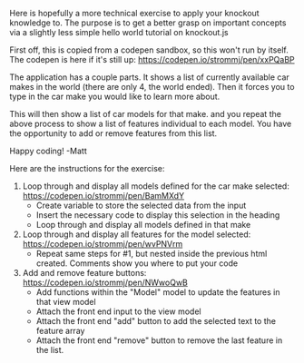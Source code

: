 Here is hopefully a more technical exercise to apply your knockout knowledge to. The purpose is to get a better grasp on important concepts via a slightly less simple hello world tutorial on knockout.js

First off, this is copied from a codepen sandbox, so this won't run by itself. The codepen is here if it's still up: https://codepen.io/strommj/pen/xxPQaBP

The application has a couple parts. It shows a list of currently available car makes in the world (there are only 4, the world ended). Then it forces you to type in the car make you would like to learn more about.

This will then show a list of car models for that make. and you repeat the above process to show a list of features individual to each model. You have the opportunity to add or remove features from this list.

Happy coding!
-Matt

Here are the instructions for the exercise:
1) Loop through and display all models defined for the car make selected: https://codepen.io/strommj/pen/BamMXdY
   - Create variable to store the selected data from the input
   - Insert the necessary code to display this selection in the heading
   - Loop through and display all models defined in that make
2) Loop through and display all features for the model selected: https://codepen.io/strommj/pen/wvPNVrm
   - Repeat same steps for #1, but nested inside the previous html created. Comments show you where to put your code
3) Add and remove feature buttons: https://codepen.io/strommj/pen/NWwoQwB
   - Add functions within the "Model" model to update the features in that view model
   - Attach the front end input to the view model
   - Attach the front end "add" button to add the selected text to the feature array
   - Attach the front end "remove" button to remove the last feature in the list.
